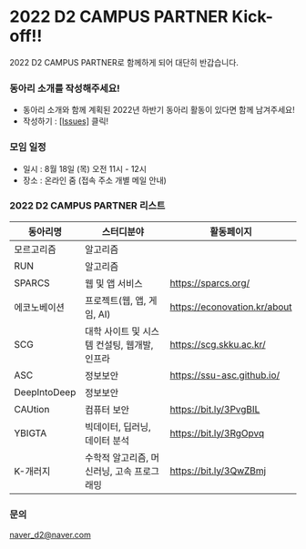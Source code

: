 # 2022 D2 CAMPUS PARTNER Kick-off!!

2022 D2 CAMPUS PARTNER로 함께하게 되어 대단히 반갑습니다.

### 동아리 소개를 작성해주세요!
 - 동아리 소개와 함께 계획된 2022년 하반기 동아리 활동이 있다면 함께 남겨주세요!
 - 작성하기 : [[Issues]](https://github.com/D2CAMPUS-PARTNER/2022-Kick-off/issues/new) 클릭!


### 모임 일정
- 일시 : 8월 18일 (목) 오전 11시 - 12시
- 장소 : 온라인 줌 (접속 주소 개별 메일 안내)

### 2022 D2 CAMPUS PARTNER 리스트

동아리명|스터디분야|활동페이지
--------------|----------|----------
모르고리즘| 알고리즘 | 
RUN | 알고리즘 | 
SPARCS |웹 및 앱 서비스 | https://sparcs.org/
에코노베이션 | 프로젝트(웹, 앱, 게임, AI)| https://econovation.kr/about
SCG | 대학 사이트 및 시스템 컨설팅, 웹개발, 인프라 | https://scg.skku.ac.kr/ 
ASC | 정보보안 | https://ssu-asc.github.io/
DeepIntoDeep | 정보보안 | 
CAUtion | 컴퓨터 보안| https://bit.ly/3PvgBIL
YBIGTA | 빅데이터, 딥러닝, 데이터 분석 | https://bit.ly/3RgOpvq
K-개러지 | 수학적 알고리즘, 머신러닝, 고속 프로그래밍 | https://bit.ly/3QwZBmj


### 문의
naver_d2@naver.com
